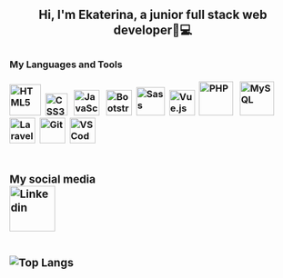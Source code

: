 <h2 align="center">Hi, I'm Ekaterina, a junior full stack web developer👋💻<h2/>

<h3>My Languages and Tools<h/3>

<div></br>
  <img src="https://upload.wikimedia.org/wikipedia/commons/thumb/6/61/HTML5_logo_and_wordmark.svg/2048px-HTML5_logo_and_wordmark.svg.png" alt="HTML5" width="55px"/>&nbsp;
  <img src="https://upload.wikimedia.org/wikipedia/commons/thumb/d/d5/CSS3_logo_and_wordmark.svg/1200px-CSS3_logo_and_wordmark.svg.png" alt="CSS3" width="39px">&nbsp;&nbsp;
  <img src="https://upload.wikimedia.org/wikipedia/commons/7/73/Javascript-736400_960_720.png" alt="JavaScript" width="45px">&nbsp;&nbsp;
  <img src="https://cdn.worldvectorlogo.com/logos/bootstrap-4.svg" alt="Bootstrap" width="45px">&nbsp;
  <img src="https://upload.wikimedia.org/wikipedia/commons/thumb/9/96/Sass_Logo_Color.svg/2560px-Sass_Logo_Color.svg.png" alt="Sass" width="50px">&nbsp;
  <img src="https://upload.wikimedia.org/wikipedia/commons/thumb/9/95/Vue.js_Logo_2.svg/1184px-Vue.js_Logo_2.svg.png" alt="Vue.js" width="45px">&nbsp;
  <img src="https://upload.wikimedia.org/wikipedia/commons/thumb/2/27/PHP-logo.svg/2560px-PHP-logo.svg.png" alt="PHP" width="60px">&nbsp;&nbsp;
  <img src="https://static.cdnlogo.com/logos/m/10/mysql.svg" alt="MySQL" width="60px">&nbsp;&nbsp;
  <img src="https://upload.wikimedia.org/wikipedia/commons/thumb/9/9a/Laravel.svg/1969px-Laravel.svg.png" alt="Laravel" width="45px">&nbsp;
  <img src="https://upload.wikimedia.org/wikipedia/commons/thumb/3/3f/Git_icon.svg/1200px-Git_icon.svg.png" alt="Git" width="45px">&nbsp;
  <img src="https://cdn.worldvectorlogo.com/logos/visual-studio-code-1.svg" alt="VS Code" width="45px">
  <br/><br/>
</div>

<h3>My social media<h/3><br/>
<a href="https://www.linkedin.com/in/ekaterina-prokopenko-833b131a2">
  <img src="https://www.logosvgpng.com/wp-content/uploads/2021/12/linkedin-logo-vector-2021.png" alt="Linkedin" width="80px">
</a><br/><br/>


![Top Langs](https://github-readme-stats.vercel.app/api/top-langs/?username=KaterinaProkopenko&layout=compact&theme=tokyonight)
